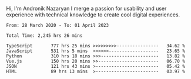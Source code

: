 Hi, I'm Andronik Nazaryan
I merge a passion for usability and user experience with technical knowledge to create cool digital experiences.


<!--START_SECTION:waka-->

```text
From: 28 March 2020 - To: 01 April 2023

Total Time: 2,245 hrs 26 mins

TypeScript       777 hrs 25 mins >>>>>>>>>----------------   34.62 %
JavaScript       531 hrs 5 mins  >>>>>>-------------------   23.65 %
Python           310 hrs 18 mins >>>----------------------   13.82 %
Vue.js           150 hrs 20 mins >>-----------------------   06.70 %
JSON             121 hrs 43 mins >------------------------   05.42 %
HTML             89 hrs 13 mins  >------------------------   03.97 %
```

<!--END_SECTION:waka-->
